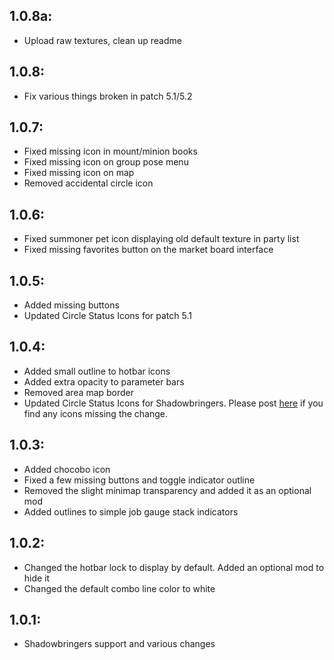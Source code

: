## 1.0.8a: 
* Upload raw textures, clean up readme

## 1.0.8:
* Fix various things broken in patch 5.1/5.2

## 1.0.7:
* Fixed missing icon in mount/minion books
* Fixed missing icon on group pose menu
* Fixed missing icon on map
* Removed accidental circle icon

## 1.0.6:
* Fixed summoner pet icon displaying old default texture in party list
* Fixed missing favorites button on the market board interface

## 1.0.5:
* Added missing buttons
* Updated Circle Status Icons for patch 5.1


## 1.0.4:
* Added small outline to hotbar icons
* Added extra opacity to parameter bars
* Removed area map border
* Updated Circle Status Icons for Shadowbringers. Please post [here](https://github.com/rien-doll/minimal-ui/issues/11) if you find any icons missing the change.


## 1.0.3:
* Added chocobo icon
* Fixed a few missing buttons and toggle indicator outline
* Removed the slight minimap transparency and added it as an optional mod
* Added outlines to simple job gauge stack indicators


## 1.0.2:

* Changed the hotbar lock to display by default. Added an optional mod to hide it
* Changed the default combo line color to white

## 1.0.1:
* Shadowbringers support and various changes
